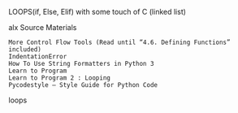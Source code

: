
LOOPS(if, Else, Elif) with some touch of C (linked list)

alx
Source Materials

    More Control Flow Tools (Read until “4.6. Defining Functions” included)
    IndentationError
    How To Use String Formatters in Python 3
    Learn to Program
    Learn to Program 2 : Looping
    Pycodestyle – Style Guide for Python Code

loops
